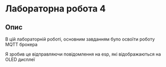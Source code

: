 # Лабораторна робота 4

## Опис

В цій лабораторній роботі, основним завданням було освоїти роботу MQTT брокера

Я зробив це відправляючи повідомлення на esp, які відображаються на OLED дисплеї